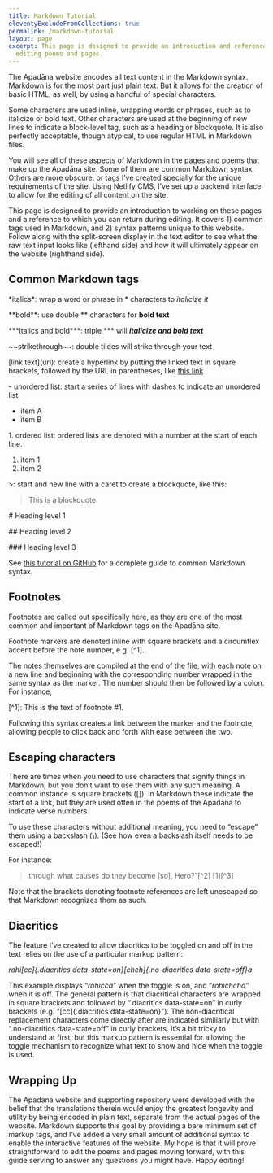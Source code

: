 ```yaml
---
title: Markdown Tutorial
eleventyExcludeFromCollections: true
permalink: /markdown-tutorial
layout: page
excerpt: This page is designed to provide an introduction and reference for
  editing poems and pages.
---
```


The Apadāna website encodes all text content in the Markdown syntax. Markdown is for the most part just plain text. But it allows for the creation of basic HTML, as well, by using a handful of special characters.

Some characters are used inline, wrapping words or phrases, such as to italicize or bold text. Other characters are used at the beginning of new lines to indicate a block-level tag, such as a heading or blockquote. It is also perfectly acceptable, though atypical, to use regular HTML in Markdown files.

You will see all of these aspects of Markdown in the pages and poems that make up the Apadāna site. Some of them are common Markdown syntax. Others are more obscure, or tags I’ve created specially for the unique requirements of the site. Using Netlify CMS, I’ve set up a backend interface to allow for the editing of all content on the site.

This page is designed to provide an introduction to working on these pages and a reference to which you can return during editing. It covers 1) common tags used in Markdown, and 2) syntax patterns unique to this website. Follow along with the split-screen display in the text editor to see what the raw text input looks like (lefthand side) and how it will ultimately appear on the website (righthand side).

## Common Markdown tags

\*italics\*: wrap a word or phrase in \* characters to *italicize it*

\*\*bold\*\*: use double \*\* characters for **bold text**

\*\*\*italics and bold\*\*\*: triple \*\*\* will ***italicize and bold text***

\~\~strikethrough\~\~: double tildes will ~~strike through your text~~

\[link text\]\(url\): create a hyperlink by putting the linked text in square brackets, followed by the URL in parentheses, like [this link](/)

\- unordered list: start a series of lines with dashes to indicate an unordered list.
  - item A
  - item B

1\. ordered list: ordered lists are denoted with a number at the start of each line.
  1. item 1
  2. item 2

\>: start and new line with a caret to create a blockquote, like this:
  > This is a blockquote.

\# Heading level 1

\#\# Heading level 2

\#\#\# Heading level 3

See [this tutorial on GitHub](https://docs.github.com/en/get-started/writing-on-github/getting-started-with-writing-and-formatting-on-github/basic-writing-and-formatting-syntax) for a complete guide to common Markdown syntax.

## Footnotes

Footnotes are called out specifically here, as they are one of the most common and important of Markdown tags on the Apadāna site.

Footnote markers are denoted inline with square brackets and a circumflex accent before the note number, e.g. \[\^1\].

The notes themselves are compiled at the end of the file, with each note on a new line and beginning with the corresponding number wrapped in the same syntax as the marker. The number should then be followed by a colon. For instance,

\[\^1\]: This is the text of footnote #1.

Following this syntax creates a link between the marker and the footnote, allowing people to click back and forth with ease between the two.

## Escaping characters

There are times when you need to use characters that signify things in Markdown, but you don’t want to use them with any such meaning. A common instance is square brackets (\[\]). In Markdown these indicate the start of a link, but they are used often in the poems of the Apadāna to indicate verse numbers.

To use these characters without additional meaning, you need to “escape” them using a backslash (\\). (See how even a backslash itself needs to be escaped!)

For instance:
  > through what causes do they become \[so\], Hero?”[^2] \[1\][^3]

Note that the brackets denoting footnote references are left unescaped so that Markdown recognizes them as such.

## Diacritics

The feature I’ve created to allow diacritics to be toggled on and off in the text relies on the use of a particular markup pattern:

*rohi[cc]{.diacritics data-state=on}[chch]{.no-diacritics data-state=off}a*

This example displays “*rohicca*” when the toggle is on, and “*rohichcha*” when it is off. The general pattern is that diacritical characters are wrapped in square brackets and followed by “.diacritics data-state=on” in curly brackets (e.g. “[cc]{.diacritics data-state=on}”). The non-diacritical replacement characters come directly after are indicated similiarly but with “.no-diacritics data-state=off” in curly brackets. It’s a bit tricky to understand at first, but this markup pattern is essential for allowing the toggle mechanism to recognize what text to show and hide when the toggle is used.

## Wrapping Up

The Apadāna website and supporting repository were developed with the belief that the translations therein would enjoy the greatest longevity and utility by being encoded in plain text, separate from the actual pages of the website. Markdown supports this goal by providing a bare minimum set of markup tags, and I’ve added a very small amount of additional syntax to enable the interactive features of the website. My hope is that it will prove straightforward to edit the poems and pages moving forward, with this guide serving to answer any questions you might have. Happy editing!